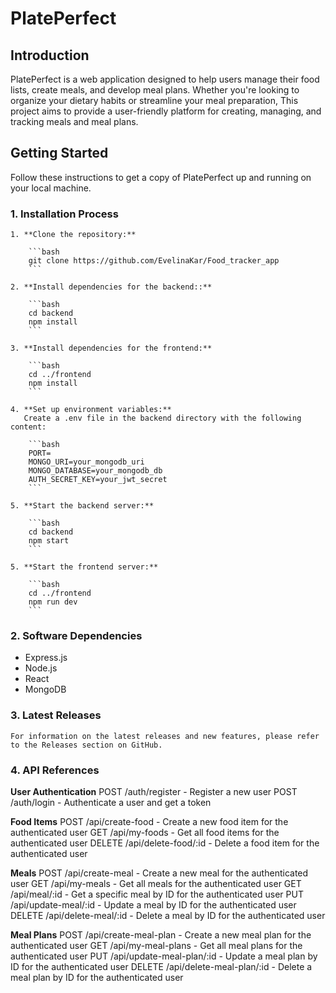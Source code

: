 # PlatePerfect

## Introduction

PlatePerfect is a web application designed to help users manage their food lists, create meals, and develop meal plans. Whether you're looking to organize your dietary habits or streamline your meal preparation, This project aims to provide a user-friendly platform for creating, managing, and tracking meals and meal plans.

## Getting Started

Follow these instructions to get a copy of PlatePerfect up and running on your local machine.

### 1. Installation Process

    1. **Clone the repository:**

        ```bash
        git clone https://github.com/EvelinaKar/Food_tracker_app
        ```

    2. **Install dependencies for the backend::**

        ```bash
        cd backend
        npm install
        ```

    3. **Install dependencies for the frontend:**

        ```bash
        cd ../frontend
        npm install
        ```

    4. **Set up environment variables:**
       Create a .env file in the backend directory with the following content:

        ```bash
        PORT=
        MONGO_URI=your_mongodb_uri
        MONGO_DATABASE=your_mongodb_db
        AUTH_SECRET_KEY=your_jwt_secret
        ```

    5. **Start the backend server:**

        ```bash
        cd backend
        npm start
        ```

    5. **Start the frontend server:**

        ```bash
        cd ../frontend
        npm run dev
        ```

### 2. Software Dependencies

- Express.js
- Node.js
- React
- MongoDB

### 3. Latest Releases

    For information on the latest releases and new features, please refer to the Releases section on GitHub.

### 4. API References

**User Authentication**
POST /auth/register - Register a new user
POST /auth/login - Authenticate a user and get a token

**Food Items**
POST /api/create-food - Create a new food item for the authenticated user
GET /api/my-foods - Get all food items for the authenticated user
DELETE /api/delete-food/:id - Delete a food item for the authenticated user

**Meals**
POST /api/create-meal - Create a new meal for the authenticated user
GET /api/my-meals - Get all meals for the authenticated user
GET /api/meal/:id - Get a specific meal by ID for the authenticated user
PUT /api/update-meal/:id - Update a meal by ID for the authenticated user
DELETE /api/delete-meal/:id - Delete a meal by ID for the authenticated user

**Meal Plans**
POST /api/create-meal-plan - Create a new meal plan for the authenticated user
GET /api/my-meal-plans - Get all meal plans for the authenticated user
PUT /api/update-meal-plan/:id - Update a meal plan by ID for the authenticated user
DELETE /api/delete-meal-plan/:id - Delete a meal plan by ID for the authenticated user
